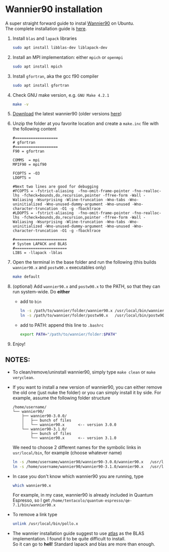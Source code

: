 # Wannier90 installation

A super straight forward guide to instal [Wannier90](https://wannier.org/) on Ubuntu.\
The complete installation guide is [here](https://github.com/wannier-developers/wannier90/blob/develop/README.install).

1. Install `blas` and `lapack` libraries
   
   ```bash
   sudo apt install libblas-dev liblapack-dev
   ```
2. Install an MPI implementation: either `mpich` or `openmpi`
   ```bash
   sudo apt install mpich
   ```
3. Install `gfortran`, aka the gcc f90 compiler
   ```bash
   sudo apt install gfortran
   ```
4. Check GNU make version, e.g. `GNU Make 4.2.1`
   ```bash
   make -v
   ```
5. [Download](https://wannier.org/download/) the latest wannier90 (older versions [here](https://github.com/wannier-developers/wannier90/tags))
6. Unzip the folder at you favorite location and create a `make.inc` file with the following content
   ```
   #===================
   # gfortran
   #===================
   F90 = gfortran

   COMMS  = mpi
   MPIF90 = mpif90

   FCOPTS = -O3
   LDOPTS =

   #Next two lines are good for debugging
   #FCOPTS = -fstrict-aliasing  -fno-omit-frame-pointer -fno-realloc-lhs -fcheck=bounds,do,recursion,pointer -ffree-form -Wall -Waliasing -Wsurprising -Wline-truncation -Wno-tabs -Wno-uninitialized -Wno-unused-dummy-argument -Wno-unused -Wno-character-truncation -O1 -g -fbacktrace
   #LDOPTS = -fstrict-aliasing  -fno-omit-frame-pointer -fno-realloc-lhs -fcheck=bounds,do,recursion,pointer -ffree-form -Wall -Waliasing -Wsurprising -Wline-truncation -Wno-tabs -Wno-uninitialized -Wno-unused-dummy-argument -Wno-unused -Wno-character-truncation -O1 -g -fbacktrace

   #=======================
   # System LAPACK and BLAS
   #=======================
   LIBS = -llapack -lblas
   ```
7. Open the terminal in the base folder and run the following (this builds `wannier90.x` and `postw90.x` executables only)
   ```bash
   make default
   ```
8. (optional) Add `wannier90.x` and `postw90.x` to the PATH, so that they can run system-wide. Do **either**
   - add to `bin`
     
     ```bash
     ln -s /path/to/wannier/folder/wannier90.x /usr/local/bin/wannier90.x
     ln -s /path/to/wannier/folder/postw90.x   /usr/local/bin/postw90.x
     ```
   - add to PATH: append this line to `.bashrc`
     ```bash
     export PATH="/path/to/wannier/folder:$PATH"
     ```
9. Enjoy!

## NOTES:
- To clean/remove/uninstall wannier90, simply type `make clean` or `make veryclean`.
- If you want to install a new version of wannier90, you can either remove the old one (just nuke the folder) or you can simply install it by side.
  For example, assume the following folder structure
  
  ```
  /home/username/
  └── wannier90/
      ├── wannier90-3.0.0/
      │   ├── bunch of files
      │   └── wannier90.x      <-- version 3.0.0
      └── wannier90-3.1.0/
          ├── bunch of files
          └── wannier90.x      <-- version 3.1.0
  ```
  We need to choose 2 different names for the symbolic links in `usr/local/bin`, for example (choose whatever name)
  ```bash
  ln -s /home/username/wannier90/wannier90-3.0.0/wannier90.x   /usr/local/bin/pollo.x
  ln -s /home/username/wannier90/wannier90-3.1.0/wannier90.x   /usr/local/bin/wannier90.x
  ```
- In case you don't know which wannier90 you are running, type
  ```bash
  which wannier90.x
  ```
  For example, in my case, wannier90 is already included in Quantum Espresso, so I get `/home/tentacolo/quantum-espresso/qe-7.1/bin/wannier90.x`
- To remove a link type
  ```bash
  unlink /usr/local/bin/pollo.x
  ```
- The wannier installation guide suggest to use [atlas](http://math-atlas.sourceforge.net/) as the BLAS implementation. I found it to be quite difficult to install.\
  So it can go to **hell**! Standard lapack and blas are more than enough.
